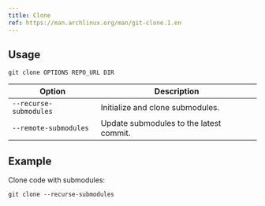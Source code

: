```yaml
---
title: Clone
ref: https://man.archlinux.org/man/git-clone.1.en
---
```


## Usage

```shell
git clone OPTIONS REPO_URL DIR
```

| Option | Description |
| --- | --- |
| `--recurse-submodules` | Initialize and clone submodules. |
| `--remote-submodules` | Update submodules to the latest commit. |

## Example

Clone code with submodules:

```shell
git clone --recurse-submodules
```
